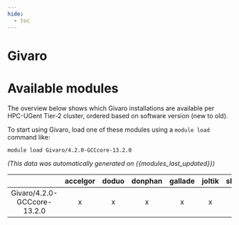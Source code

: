 ```yaml
---
hide:
  - toc
---
```


Givaro
======

# Available modules


The overview below shows which Givaro installations are available per HPC-UGent Tier-2 cluster, ordered based on software version (new to old).

To start using Givaro, load one of these modules using a `module load` command like:

```shell
module load Givaro/4.2.0-GCCcore-13.2.0
```

*(This data was automatically generated on {{modules_last_updated}})*  

| |accelgor|doduo|donphan|gallade|joltik|shinx|
| :---: | :---: | :---: | :---: | :---: | :---: | :---: |
|Givaro/4.2.0-GCCcore-13.2.0|x|x|x|x|x|x|
